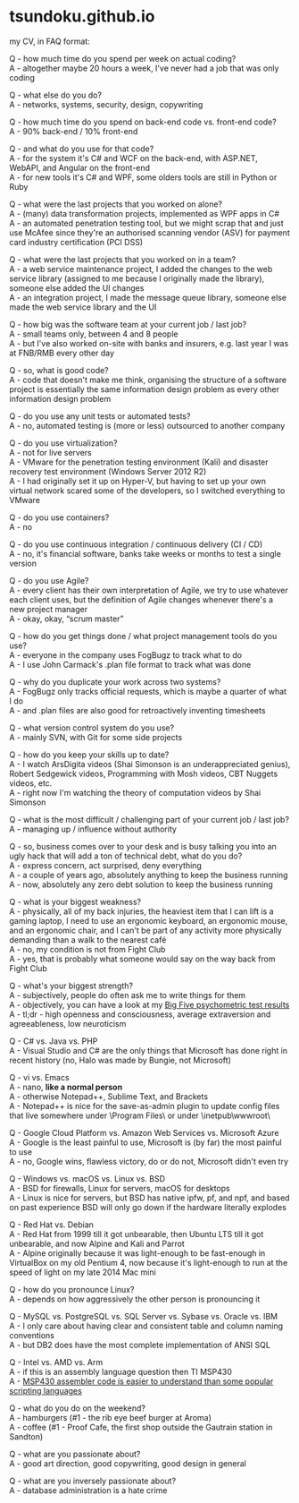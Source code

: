 # tsundoku.github.io

my CV, in FAQ format:  

Q - how much time do you spend per week on actual coding?  
A - altogether maybe 20 hours a week, I've never had a job that was only coding  

Q - what else do you do?  
A - networks, systems, security, design, copywriting  

Q - how much time do you spend on back-end code vs. front-end code?  
A - 90% back-end / 10% front-end  

Q - and what do you use for that code?  
A - for the system it's C# and WCF on the back-end, with ASP.NET, WebAPI, and Angular on the front-end  
A - for new tools it's C# and WPF, some olders tools are still in Python or Ruby  

Q - what were the last projects that you worked on alone?  
A - (many) data transformation projects, implemented as WPF apps in C#  
A - an automated penetration testing tool, but we might scrap that and just use McAfee since they're an authorised scanning vendor (ASV) for payment card industry certification (PCI DSS)

Q - what were the last projects that you worked on in a team?  
A - a web service maintenance project, I added the changes to the web service library (assigned to me because I originally made the library), someone else added the UI changes  
A - an integration project, I made the message queue library, someone else made the web service library and the UI

Q - how big was the software team at your current job / last job?  
A - small teams only, between 4 and 8 people  
A - but I've also worked on-site with banks and insurers, e.g. last year I was at FNB/RMB every other day

Q - so, what is good code?  
A - code that doesn't make me think, organising the structure of a software project is essentially the same information design problem as every other information design problem  

Q - do you use any unit tests or automated tests?  
A - no, automated testing is (more or less) outsourced to another company

Q - do you use virtualization?  
A - not for live servers  
A - VMware for the penetration testing environment (Kali) and disaster recovery test environment (Windows Server 2012 R2)  
A - I had originally set it up on Hyper-V, but having to set up your own virtual network scared some of the developers, so I switched everything to VMware

Q - do you use containers?  
A - no  

Q - do you use continuous integration / continuous delivery (CI / CD)  
A - no, it's financial software, banks take weeks or months to test a single version  

Q - do you use Agile?  
A - every client has their own interpretation of Agile, we try to use whatever each client uses, but the definition of Agile changes whenever there's a new project manager  
A - okay, okay, “scrum master”  

Q - how do you get things done / what project management tools do you use?  
A - everyone in the company uses FogBugz to track what to do  
A - I use John Carmack's .plan file format to track what was done  

Q - why do you duplicate your work across two systems?  
A - FogBugz only tracks official requests, which is maybe a quarter of what I do  
A - and .plan files are also good for retroactively inventing timesheets  

Q - what version control system do you use?  
A - mainly SVN, with Git for some side projects  

Q - how do you keep your skills up to date?  
A - I watch ArsDigita videos (Shai Simonson is an underappreciated genius), Robert Sedgewick videos, Programming with Mosh videos, CBT Nuggets videos, etc.  
A - right now I'm watching the theory of computation videos by Shai Simonson  

Q - what is the most difficult / challenging part of your current job / last job?  
A - managing up / influence without authority  

Q - so, business comes over to your desk and is busy talking you into an ugly hack that will add a ton of technical debt, what do you do?  
A - express concern, act surprised, deny everything  
A - a couple of years ago, absolutely anything to keep the business running  
A - now, absolutely any zero debt solution to keep the business running  

Q - what is your biggest weakness?  
A - physically, all of my back injuries, the heaviest item that I can lift is a gaming laptop, I need to use an ergonomic keyboard, an ergonomic mouse, and an ergonomic chair, and I can't be part of any activity more physically demanding than a walk to the nearest café  
A - no, my condition is not from Fight Club  
A - yes, that is probably what someone would say on the way back from Fight Club

Q - what's your biggest strength?  
A - subjectively, people do often ask me to write things for them  
A - objectively, you can have a look at my [Big Five psychometric test results](https://bigfive-test.com/result/5b4b11be7a90d1005389026d)  
A - tl;dr - high openness and consciousness, average extraversion and agreeableness, low neuroticism

Q - C# vs. Java vs. PHP  
A - Visual Studio and C# are the only things that Microsoft has done right in recent history (no, Halo was made by Bungie, not Microsoft)

Q - vi vs. Emacs  
A - nano, **like a normal person**  
A - otherwise Notepad++, Sublime Text, and Brackets  
A - Notepad++ is nice for the save-as-admin plugin to update config files that live somewhere under \Program Files\ or under \inetpub\wwwroot\

Q - Google Cloud Platform vs. Amazon Web Services vs. Microsoft Azure  
A - Google is the least painful to use, Microsoft is (by far) the most painful to use  
A - no, Google wins, flawless victory, do or do not, Microsoft didn't even try

Q - Windows vs. macOS vs. Linux vs. BSD  
A - BSD for firewalls, Linux for servers, macOS for desktops  
A - Linux is nice for servers, but BSD has native ipfw, pf, and npf, and based on past experience BSD will only go down if the hardware literally explodes  

Q - Red Hat vs. Debian  
A - Red Hat from 1999 till it got unbearable, then Ubuntu LTS till it got unbearable, and now Alpine and Kali and Parrot  
A - Alpine originally because it was light-enough to be fast-enough in VirtualBox on my old Pentium 4, now because it's light-enough to run at the speed of light on my late 2014 Mac mini

Q - how do you pronounce Linux?  
A - depends on how aggressively the other person is pronouncing it

Q - MySQL vs. PostgreSQL vs. SQL Server vs. Sybase vs. Oracle vs. IBM  
A - I only care about having clear and consistent table and column naming conventions  
A - but DB2 does have the most complete implementation of ANSI SQL  

Q - Intel vs. AMD vs. Arm  
A - if this is an assembly language question then TI MSP430  
A - [MSP430 assembler code is easier to understand than some popular scripting languages](http://robotics.hobbizine.com/asmlau.html)

Q - what do you do on the weekend?    
A - hamburgers (#1 - the rib eye beef burger at Aroma)  
A - coffee (#1 - Proof Cafe, the first shop outside the Gautrain station in Sandton)  

Q - what are you passionate about?  
A - good art direction, good copywriting, good design in general

Q - what are you inversely passionate about?  
A - database administration is a hate crime
